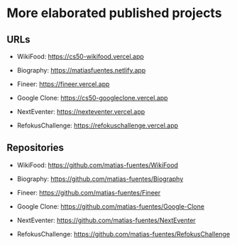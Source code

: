 # More elaborated published projects

## URLs

-   WikiFood: https://cs50-wikifood.vercel.app

-   Biography: https://matiasfuentes.netlify.app

-   Fineer: https://fineer.vercel.app

-   Google Clone: https://cs50-googleclone.vercel.app

-   NextEventer: https://nexteventer.vercel.app

-   RefokusChallenge: https://refokuschallenge.vercel.app

## Repositories

-   WikiFood: https://github.com/matias-fuentes/WikiFood

-   Biography: https://github.com/matias-fuentes/Biography

-   Fineer: https://github.com/matias-fuentes/Fineer

-   Google Clone: https://github.com/matias-fuentes/Google-Clone

-   NextEventer: https://github.com/matias-fuentes/NextEventer

-   RefokusChallenge: https://github.com/matias-fuentes/RefokusChallenge
